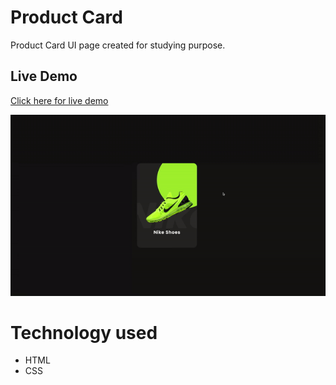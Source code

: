 # Product Card

Product Card UI page created for studying purpose.

## Live Demo

[Click here for live demo](https://walissoncom.github.io/product-card/)

![Image of Website](https://github.com/walissoncom/product-card/blob/master/product-card-demo.gif)

# Technology used

- HTML
- CSS